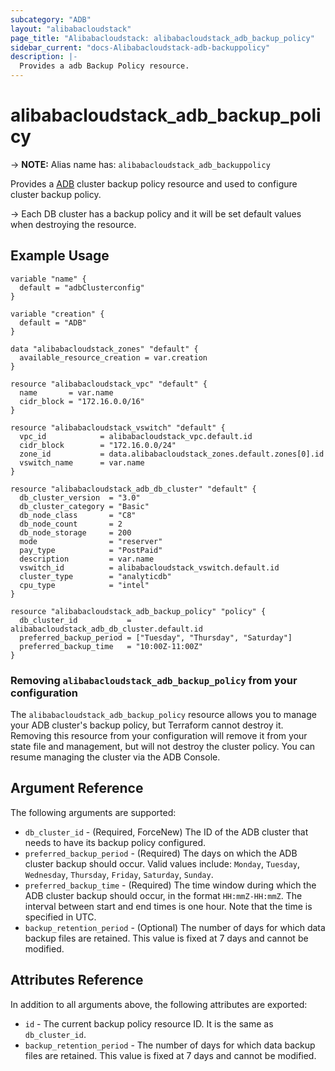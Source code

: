 ```yaml
---
subcategory: "ADB"
layout: "alibabacloudstack"
page_title: "Alibabacloudstack: alibabacloudstack_adb_backup_policy"
sidebar_current: "docs-Alibabacloudstack-adb-backuppolicy"
description: |- 
  Provides a adb Backup Policy resource.
---
```


# alibabacloudstack_adb_backup_policy
-> **NOTE:** Alias name has: `alibabacloudstack_adb_backuppolicy`

Provides a [ADB](https://www.alibabacloud.com/help/product/92664.htm) cluster backup policy resource and used to configure cluster backup policy.

-> Each DB cluster has a backup policy and it will be set default values when destroying the resource.

## Example Usage

```hcl
variable "name" {
  default = "adbClusterconfig"
}

variable "creation" {
  default = "ADB"
}

data "alibabacloudstack_zones" "default" {
  available_resource_creation = var.creation
}

resource "alibabacloudstack_vpc" "default" {
  name       = var.name
  cidr_block = "172.16.0.0/16"
}

resource "alibabacloudstack_vswitch" "default" {
  vpc_id            = alibabacloudstack_vpc.default.id
  cidr_block        = "172.16.0.0/24"
  zone_id           = data.alibabacloudstack_zones.default.zones[0].id
  vswitch_name      = var.name
}

resource "alibabacloudstack_adb_db_cluster" "default" {
  db_cluster_version  = "3.0"
  db_cluster_category = "Basic"
  db_node_class       = "C8"
  db_node_count       = 2
  db_node_storage     = 200
  mode                = "reserver"
  pay_type            = "PostPaid"
  description         = var.name
  vswitch_id          = alibabacloudstack_vswitch.default.id
  cluster_type        = "analyticdb"
  cpu_type            = "intel"
}

resource "alibabacloudstack_adb_backup_policy" "policy" {
  db_cluster_id           = alibabacloudstack_adb_db_cluster.default.id
  preferred_backup_period = ["Tuesday", "Thursday", "Saturday"]
  preferred_backup_time   = "10:00Z-11:00Z"
}
```

### Removing `alibabacloudstack_adb_backup_policy` from your configuration

The `alibabacloudstack_adb_backup_policy` resource allows you to manage your ADB cluster's backup policy, but Terraform cannot destroy it. Removing this resource from your configuration will remove it from your state file and management, but will not destroy the cluster policy. You can resume managing the cluster via the ADB Console.

## Argument Reference

The following arguments are supported:

* `db_cluster_id` - (Required, ForceNew) The ID of the ADB cluster that needs to have its backup policy configured.
* `preferred_backup_period` - (Required) The days on which the ADB cluster backup should occur. Valid values include: `Monday`, `Tuesday`, `Wednesday`, `Thursday`, `Friday`, `Saturday`, `Sunday`.
* `preferred_backup_time` - (Required) The time window during which the ADB cluster backup should occur, in the format `HH:mmZ-HH:mmZ`. The interval between start and end times is one hour. Note that the time is specified in UTC.
* `backup_retention_period` - (Optional) The number of days for which data backup files are retained. This value is fixed at 7 days and cannot be modified.

## Attributes Reference

In addition to all arguments above, the following attributes are exported:

* `id` - The current backup policy resource ID. It is the same as `db_cluster_id`.
* `backup_retention_period` - The number of days for which data backup files are retained. This value is fixed at 7 days and cannot be modified.